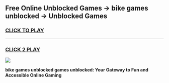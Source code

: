 
## Free Online Unblocked Games → bike games unblocked → Unblocked Games
<h3>
<a href="https://premium.freeplayer.one?title=bike_games_unblocked&ref=21F">CLICK TO PLAY</a></h3>
<hr>

<h3>
<a href="https://premium.freeplayer.one?title=bike_games_unblocked&ref=21F">CLICK 2 PLAY</a>
  
</h3>

<a href="https://premium.freeplayer.one?title=bike_games_unblocked&ref=21F/"><img src="https://clearcache.store/games.png"></a>


**bike games unblocked games unblocked: Your Gateway to Fun and Accessible Online Gaming**
